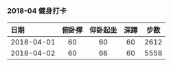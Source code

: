 ### 2018-04 健身打卡

| 日期         | 俯卧撑  | 仰卧起坐 |  深蹲  |  步数  |
| :--------- | :--: | :--: | :--: | :--: |
| 2018-04-01 |  60  |  60  |  60  | 2612 |
| 2018-04-02 |  60  |  66  |  60  | 5558 |

